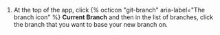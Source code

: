 1. At the top of the app, click {% octicon "git-branch" aria-label="The branch icon" %} **Current Branch** and then in the list of branches, click the branch that you want to base your new branch on.
